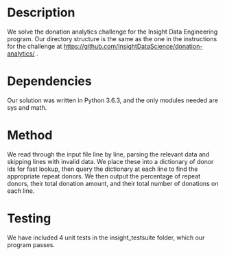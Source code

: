 # Description
We solve the donation analytics challenge for the Insight Data Engineering program.  Our directory structure is the same as the one in the instructions for the challenge at https://github.com/InsightDataScience/donation-analytics/ .

# Dependencies
Our solution was written in Python 3.6.3, and the only modules needed are sys and math.

# Method
We read through the input file line by line, parsing the relevant data and skipping lines with invalid data.  We place these into a dictionary of donor ids for fast lookup, then query the dictionary at each line to find the appropriate repeat donors.  We then output the percentage of repeat donors, their total donation amount, and their total number of donations on each line.

# Testing
We have included 4 unit tests in the insight_testsuite folder, which our program passes.
